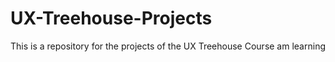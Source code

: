 # UX-Treehouse-Projects
This is a repository for the projects of the UX Treehouse Course am learning
